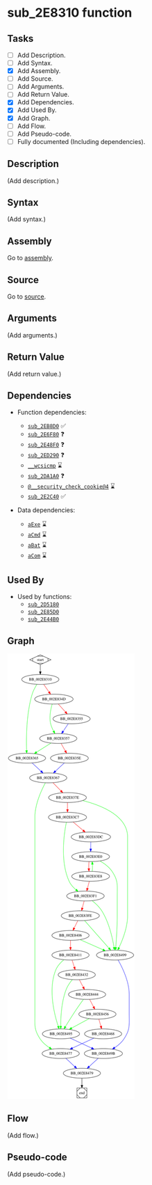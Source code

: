 # sub_2E8310 function

## Tasks

- [ ] Add Description.
- [ ] Add Syntax.
- [X] Add Assembly.
- [ ] Add Source.
- [ ] Add Arguments.
- [ ] Add Return Value.
- [X] Add Dependencies.
- [X] Add Used By.
- [X] Add Graph.
- [ ] Add Flow.
- [ ] Add Pseudo-code.
- [ ] Fully documented (Including dependencies).

## Description

(Add description.)

## Syntax

(Add syntax.)

## Assembly

Go to [assembly](../asm/sub_2E8310.asm).

## Source

Go to [source](../cc/sub_2E8310.cc).

## Arguments

(Add arguments.)

## Return Value

(Add return value.)

## Dependencies

* Function dependencies:
  * [`sub_2EB8D0`](sub_2EB8D0.md) ✅
  * [`sub_2E6F80`](sub_2E6F80.md) ❓
  * [`sub_2E48F0`](sub_2E48F0.md) ❓
  * [`sub_2ED290`](sub_2ED290.md) ❓
  * [`__wcsicmp`](__wcsicmp.md) ⌛
  * [`sub_2DA1A0`](sub_2DA1A0.md) ❓
  * [`@__security_check_cookie@4`](@__security_check_cookie@4.md) ⌛
  * [`sub_2E2C40`](sub_2E2C40.md) ✅

* Data dependencies:
  * [`aExe`](aExe.md) ⌛
  * [`aCmd`](aCmd.md) ⌛
  * [`aBat`](aBat.md) ⌛
  * [`aCom`](aCom.md) ⌛

## Used By

* Used by functions:
  * [`sub_2D5180`](sub_2D5180.md)
  * [`sub_2E85D0`](sub_2E85D0.md)
  * [`sub_2E44B0`](sub_2E44B0.md)

## Graph

![sub_2E8310 Graph](../svg/sub_2E8310.svg "sub_2E8310 Graph")

## Flow

(Add flow.)

## Pseudo-code

(Add pseudo-code.)
